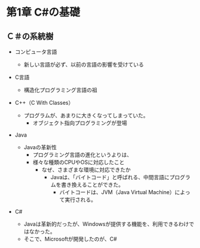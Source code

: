 # 第1章 C#の基礎

## Ｃ＃の系統樹
- コンピュータ言語
	- 新しい言語が必ず、以前の言語の影響を受けている
  
- C言語
	- 構造化プログラミング言語の祖

- C++（C With Classes）
	- プログラムが、あまりに大きくなってしまっていた。
		- オブジェクト指向プログラミングが登場

- Java
	- Javaの革新性
		- プログラミング言語の進化というよりは、
		- 様々な種類のCPUやOSに対応したこと
			- なぜ、さまざまな環境に対応できたか
				- Javaは、「バイトコード」と呼ばれる、中間言語にプログラムを書き換えることができた。
					- バイトコードは、JVM（Java Virtual Machine）によって実行される。

- C#
	- Javaは革新的だったが、Windowsが提供する機能を、利用できるわけではなかった。
	- そこで、Microsoftが開発したのが、C#



